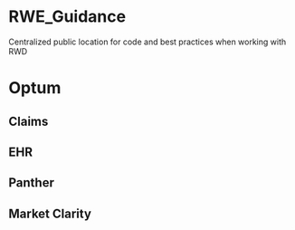 # RWE_Guidance
Centralized public location for code and best practices when working with RWD

# Optum
## Claims
## EHR
## Panther
## Market Clarity
